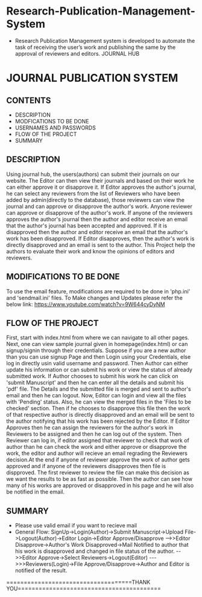 # Research-Publication-Management-System
* Research Publication Management system is developed to automate the task of receiving the user’s work and publishing the same by the approval of reviewers and editors.
JOURNAL HUB

# JOURNAL PUBLICATION SYSTEM 



## CONTENTS
- DESCRIPTION
- MODFICATIONS TO BE DONE
- USERNAMES AND PASSWORDS
- FLOW OF THE PROJECT
- SUMMARY



## DESCRIPTION
Using journal hub, the users(authors) can submit their journals on our website. The Editor can then view their journals and based on their work he can either approve it or disapprove it.
If Editor approves the author's journal, he can select any reviewers from the list of Reviewers who have been added by admin(directly to the database), those reviewers can view the journal
and can approve or disapprove the author's work. Anyone reviewer can approve or disapprove of the author's work. If anyone of the reviewers approves the author's journal then the author 
and editor receive an email that the author's journal has been accepted and approved. If it is disapproved then the author and editor receive an email that the author's work has been 
disapproved.
If Editor disapproves, then the author's work is directly disapproved and an email is sent to the author.
This Project help the authors to evaluate their work and know the opinions of editors and reviewers.



## MODIFICATIONS TO BE DONE
To use the email feature, modifications are required to be done in 'php.ini' and 'sendmail.ini' files.
To Make changes and Updates please refer the below link: 
	https://www.youtube.com/watch?v=9W644cyDyNM


## FLOW OF THE PROJECT
First, start with index.html from where we can navigate to all other pages.
Next, one can view sample journal given in homepage(index.html) or can signup/signin through their credentials.
Suppose if you are a new author than you can use signup Page and then Login using your Credentials, else log in directly usin valid username and password.
Then Author can either update his information or can submit his work or view the status of already submitted work.
If Author chooses to submit his work he can click on 'submit Manuscript' and then he can enter all the details and submit his 'pdf' file.
The Details and the submitted file is merged and sent to author's email and then he can logout.
Now, Editor can login and view all the files with 'Pending' status. Also, he can view the merged files in the 'Files to be checked' section. Then if he chooses to disapprove this file then the work of that respective author 
is directly disapproved and an email will be sent to the author notifying that his work has been rejected by the Editor. 
If Editor Approves then he can assign the reviewers for the author's work in Reviewers to be assigned and then he can log out of the system.
Then Reviewer can log in, if editor assigned that reviewer to check that work of author than he can check the work and either approve or disapprove the work, the editor and author will 
recieve an email regrading the Reviewers decision.At the end if anyone of reviewer approve the work of author gets approved and if anyone of the reviewers disapproves then file is dispproved.
The first reviewer to review the file can make this decision as we want the results to be as fast as possible.
Then the author can see how many of his works are approved or disapproved in his page and he will also be notified in the email.




## SUMMARY
- Please use valid email if you want to recieve mail
- General Flow: 
	SignUp->Login(Author)->Submit Manuscript->Upload File->Logout(Author)->Editor Login->Editor Approve/Disapprove
	-->>Editor Disapprove->Author's Work Disapproved->Mail Notified to author that his work is disapproved and changed in file status of the author.
	-->>Editor Approve->Select Reviewers->Logout(Editor)
		--->>>Reviewers(Login)->File Approve/Disapprove->Author and Editor is notified of the result.


====================================THANK YOU=========================================
